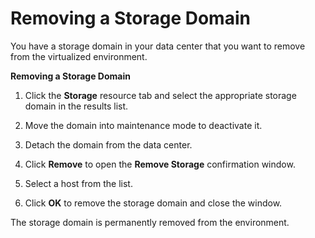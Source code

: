 # Removing a Storage Domain

You have a storage domain in your data center that you want to remove from the virtualized environment.

**Removing a Storage Domain**

1. Click the **Storage** resource tab and select the appropriate storage domain in the results list.

2. Move the domain into maintenance mode to deactivate it.

3. Detach the domain from the data center.

4. Click **Remove** to open the **Remove Storage** confirmation window.

5. Select a host from the list.

6. Click **OK** to remove the storage domain and close the window.

The storage domain is permanently removed from the environment.

